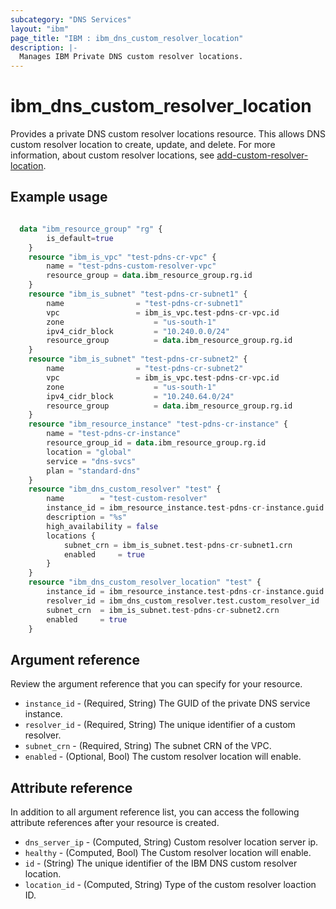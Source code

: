 ```yaml
---
subcategory: "DNS Services"
layout: "ibm"
page_title: "IBM : ibm_dns_custom_resolver_location"
description: |-
  Manages IBM Private DNS custom resolver locations.
---
```


# ibm_dns_custom_resolver_location

Provides a private DNS custom resolver locations resource. This allows DNS custom resolver location to create, update, and delete. For more information, about custom resolver locations, see [add-custom-resolver-location](https://cloud.ibm.com/apidocs/dns-svcs#add-custom-resolver-location).


## Example usage

```terraform

  data "ibm_resource_group" "rg" {
		is_default=true
	}
	resource "ibm_is_vpc" "test-pdns-cr-vpc" {
		name = "test-pdns-custom-resolver-vpc"
		resource_group = data.ibm_resource_group.rg.id
	}
	resource "ibm_is_subnet" "test-pdns-cr-subnet1" {
		name                = "test-pdns-cr-subnet1"
		vpc                 = ibm_is_vpc.test-pdns-cr-vpc.id
		zone            		= "us-south-1"
		ipv4_cidr_block 		= "10.240.0.0/24"
		resource_group 			= data.ibm_resource_group.rg.id
	}
	resource "ibm_is_subnet" "test-pdns-cr-subnet2" {
		name                = "test-pdns-cr-subnet2"
		vpc                 = ibm_is_vpc.test-pdns-cr-vpc.id
		zone            		= "us-south-1"
		ipv4_cidr_block 		= "10.240.64.0/24"
		resource_group 			= data.ibm_resource_group.rg.id
	}
	resource "ibm_resource_instance" "test-pdns-cr-instance" {
		name = "test-pdns-cr-instance"
		resource_group_id = data.ibm_resource_group.rg.id
		location = "global"
		service = "dns-svcs"
		plan = "standard-dns"
	}
	resource "ibm_dns_custom_resolver" "test" {
		name        = "test-custom-resolver"
		instance_id = ibm_resource_instance.test-pdns-cr-instance.guid
		description = "%s"
		high_availability = false
		locations {
			subnet_crn = ibm_is_subnet.test-pdns-cr-subnet1.crn
			enabled     = true
		}
	}
	resource "ibm_dns_custom_resolver_location" "test" {
		instance_id = ibm_resource_instance.test-pdns-cr-instance.guid
		resolver_id = ibm_dns_custom_resolver.test.custom_resolver_id
		subnet_crn  = ibm_is_subnet.test-pdns-cr-subnet2.crn
		enabled     = true
	}

```

## Argument reference

Review the argument reference that you can specify for your resource.

* `instance_id` - (Required, String) The GUID of the private DNS service instance.
* `resolver_id` - (Required, String) The unique identifier of a custom resolver.
* `subnet_crn` - (Required, String) The subnet CRN of the VPC.
* `enabled` - (Optional, Bool) The custom resolver location will enable.


## Attribute reference

In addition to all argument reference list, you can access the following attribute references after your resource is created.

* `dns_server_ip` - (Computed, String) Custom resolver location server ip.
* `healthy` - (Computed, Bool) The Custom resolver location will enable.
* `id` - (String) The unique identifier of the IBM DNS custom resolver location.
* `location_id` - (Computed, String) Type of the custom resolver loaction ID.

